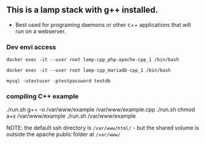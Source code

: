##  This is a lamp stack with g++ installed.  
 - Best used for programing daemons or other c++ applications that will run on a webserver.


### Dev envi access
`docker exec -it --user root lamp-cpp_php-apache-cpp_1 /bin/bash`

`docker exec -it --user root lamp-cpp_mariadb-cpp_1 /bin/bash`

`mysql -utestuser -ptestpassword testdb`




### compiling C++ example

./run.sh g++ -o /var/www/example /var/www/example.cpp
./run.sh chmod a+x /var/www/example
./run.sh /var/www/example



NOTE: the default ssh directory is `/var/www/html/` - but the shared volume is outside the apache public folder at `/var/www/`

